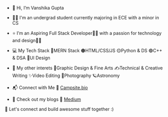 - 👋 Hi, I’m Vanshika Gupta
- 👩‍🎓 I'm an undergrad student currently majoring in ECE with a minor in CS
- ⭐ I’m an Aspiring Full Stack Developer👩‍💻 with a passion for technology and design👩‍🎨

- 💻 My Tech Stack
🔴MERN Stack
🟠HTML/CSS/JS
🟡Python & DS
🟢C++ & DSA
🔵UI Design

- 💎 My other interets 
🎨Graphic Design & Fine Arts
✍Technical & Creative Writing
✨Video Editing
📸Photography
🪐Astronomy

- 📬 Connect with Me
🔗 [Campsite.bio](https://campsite.bio/vanshikagupta)
- 🔰 Check out my blogs 
🔗 [Medium](https://vanscode.medium.com/)

🤝 Let's connect and build awesome stuff together :)
